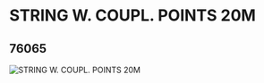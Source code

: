 # STRING W. COUPL. POINTS 20M
## 76065
![STRING W. COUPL. POINTS 20M](https://lc-www-live-s.legocdn.com/media/bricks/5/2/4113058.jpg)